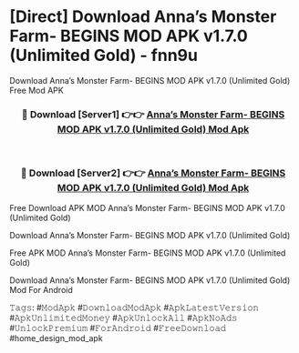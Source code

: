 # [Direct] Download Anna’s Monster Farm- BEGINS MOD APK v1.7.0 (Unlimited Gold) - fnn9u
Download Anna’s Monster Farm- BEGINS MOD APK v1.7.0 (Unlimited Gold) Free Mod APK

<div align="center">
<h3>🔴 Download [Server1] 👉👉 <a href="https://apk-comot.site?title=Anna’s_Monster_Farm-_BEGINS_MOD_APK_v1.7.0_(Unlimited_Gold)">Anna’s Monster Farm- BEGINS MOD APK v1.7.0 (Unlimited Gold) Mod Apk</a></h3><br>

<h3>🔴 Download [Server2] 👉👉 <a href="https://apk-comot.site?title=Anna’s_Monster_Farm-_BEGINS_MOD_APK_v1.7.0_(Unlimited_Gold)">Anna’s Monster Farm- BEGINS MOD APK v1.7.0 (Unlimited Gold) Mod Apk</a></h3>
</div>


Free Download APK MOD Anna’s Monster Farm- BEGINS MOD APK v1.7.0 (Unlimited Gold)

Download Anna’s Monster Farm- BEGINS MOD APK v1.7.0 (Unlimited Gold) 

Free APK MOD Anna’s Monster Farm- BEGINS MOD APK v1.7.0 (Unlimited Gold) 

Download Anna’s Monster Farm- BEGINS MOD APK v1.7.0 (Unlimited Gold) Mod For Android

𝚃𝚊𝚐𝚜: #𝙼𝚘𝚍𝙰𝚙𝚔 #𝙳𝚘𝚠𝚗𝚕𝚘𝚊𝚍𝙼𝚘𝚍𝙰𝚙𝚔 #𝙰𝚙𝚔𝙻𝚊𝚝𝚎𝚜𝚝𝚅𝚎𝚛𝚜𝚒𝚘𝚗 #𝙰𝚙𝚔𝚄𝚗𝚕𝚒𝚖𝚒𝚝𝚎𝚍𝙼𝚘𝚗𝚎𝚢 #𝙰𝚙𝚔𝚄𝚗𝚕𝚘𝚌𝚔𝙰𝚕𝚕 #𝙰𝚙𝚔𝙽𝚘𝙰𝚍𝚜 #𝚄𝚗𝚕𝚘𝚌𝚔𝙿𝚛𝚎𝚖𝚒𝚞𝚖 #𝙵𝚘𝚛𝙰𝚗𝚍𝚛𝚘𝚒𝚍 #𝙵𝚛𝚎𝚎𝙳𝚘𝚠𝚗𝚕𝚘𝚊𝚍 #home_design_mod_apk